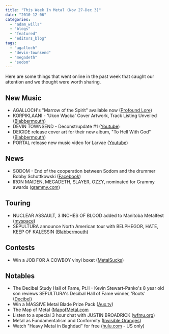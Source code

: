 ```yaml
---
title: "This Week In Metal (Nov 27-Dec 3)"
date: "2010-12-06"
categories: 
  - "adam_wills"
  - "blogs"
  - "featured"
  - "editors_blog"
tags: 
  - "agalloch"
  - "devin-townsend"
  - "megadeth"
  - "sodom"
---
```


Here are some things that went online in the past week that caught our attention and we thought were worth sharing.

## New Music

- AGALLOCH's "Marrow of the Spirit" available now ([Profound Lore](http://www.profoundlorerecords.com/index.php?option=com_ezcatalog&task=detail&id=681&Itemid=99999999))
- KORPIKLAANI - 'Ukon Wacka' Cover Artwork, Track Listing Unveiled ([Blabbermouth](http://www.roadrunnerrecords.com/blabbermouth.net/news.aspx?mode=Article&newsitemID=150128&utm_source=feedburner&utm_medium=feed&utm_campaign=Feed:+blabbermouth+(Blabbermouth.net's+Daily+Headlines)))
- DEVIN TOWNSEND - Deconstrupdate #1 ([Youtube](http://www.youtube.com/watch?v=bNVg7PixJuo))
- DEICIDE release cover art for their new album, "To Hell With God" ([Blabbermouth](http://www.roadrunnerrecords.com/blabbermouth.net/news.aspx?mode=Article&newsitemID=150269))
- PORTAL release new music video for Larvae ([Youtube](http://www.youtube.com/watch?v=RmeRlIhPdUc))

## News

- SODOM - End of the cooperation between Sodom and the drummer Bobby Schottkowski ([Facebook](http://www.facebook.com/note.php?note_id=164757973559237))
- IRON MAIDEN, MEGADETH, SLAYER, OZZY, nominated for Grammy awards ([grammy.com](http://www.grammy.com/nominees?year=2010&genre=31))

## Touring

- NUCLEAR ASSAULT, 3 INCHES OF BLOOD added to Manitoba Metalfest ([myspace](http://www.myspace.com/manitobametalfest08))
- SEPULTURA announce North American tour with BELPHEGOR, HATE, KEEP OF KALESSIN ([Blabbermouth](http://www.roadrunnerrecords.com/blabbermouth.net/news.aspx?mode=Article&newsitemID=150340))

## Contests

- Win a JOB FOR A COWBOY vinyl boxet ([MetalSucks](http://www.metalsucks.net/2010/12/01/contest-win-a-job-for-a-cowboy-ruination-colored-3x-vinyl-cd-box-set/))

## Notables

- The Decibel Study Hall of Fame, Pt.II - Kevin Stewart-Panko's 8 year old son reviews SEPULTURA's Decibal Hall of Fame winner, 'Roots' ([Decibel](http://www.decibelmagazine.com/featured/the-decibel-study-hall-of-fame-pt-ii/))
- Win a MASSIVE Metal Blade Prize Pack ([Aux.tv](http://www.aux.tv/newmusic/contests/win-a-massive-metal-blade-prize-pack/))
- The Map of Metal ([MapofMetal.com](http://mapofmetal.com/)
- Listen to a special 3 hour chat with JUSTIN BROADRICK ([wfmu.org](http://www.wfmu.org/playlists/DK))
- Metal as Fundamentalism and Conformity ([Invisible Oranges](http://www.invisibleoranges.com/2010/12/metal-as-fundamentalism-and-conformity/))
- Watch "Heavy Metal in Baghdad" for free ([hulu.com](http://www.hulu.com/watch/76543/heavy-metal-in-baghdad) - US only)
